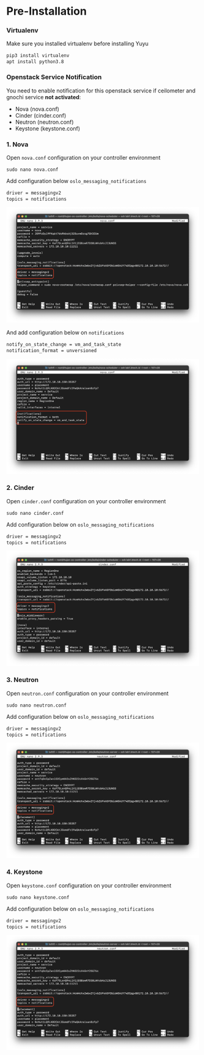 # Pre-Installation
### **Virtualenv**

Make sure you installed virtualenv before installing Yuyu

```
pip3 install virtualenv
apt install python3.8
```

### **Openstack Service Notification** 

You need to enable notification for this openstack service if ceilometer and gnochi service **not activated**:

- Nova (nova.conf)
- Cinder (cinder.conf)
- Neutron (neutron.conf)
- Keystone (keystone.conf)

### **1. Nova**


Open `nova.conf` configuration on your controller environment
```
sudo nano nova.conf
```

Add configuration below `oslo_messaging_notifications`

```
driver = messagingv2 
topics = notifications
```

![nova1](assets/images/nova1.png)

And add configuration below on `notifications`

```
notify_on_state_change = vm_and_task_state
notification_format = unversioned
```

![nova2](assets/images/nova2.png)


### **2. Cinder**
Open `cinder.conf` configuration on your controller environment

```
sudo nano cinder.conf
```

Add configuration below on `oslo_messaging_notifications`

```
driver = messagingv2 
topics = notifications
```

![cinder1](assets/images/cinder1.png)


### **3. Neutron**
Open `neutron.conf` configuration on your controller environment

```
sudo nano neutron.conf
```

Add configuration below on `oslo_messaging_notifications`

```
driver = messagingv2 
topics = notifications
```

![neutron1](assets/images/neutron1.png)

### **4. Keystone**
Open `keystone.conf` configuration on your controller environment

```
sudo nano keystone.conf
```

Add configuration below on `oslo_messaging_notifications`

```
driver = messagingv2 
topics = notifications
```

![neutron1](assets/images/neutron1.png)
